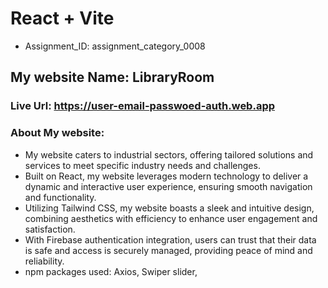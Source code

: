 # React + Vite

* Assignment_ID: assignment_category_0008

## My website Name: LibraryRoom

###  Live Url: https://user-email-passwoed-auth.web.app

### About My website:
- My website caters to industrial sectors, offering tailored solutions and services to meet specific industry needs and challenges.
- Built on React, my website leverages modern technology to deliver a dynamic and interactive user experience, ensuring smooth navigation and functionality.
-  Utilizing Tailwind CSS, my website boasts a sleek and intuitive design, combining aesthetics with efficiency to enhance user engagement and satisfaction.
- With Firebase authentication integration, users can trust that their data is safe and access is securely managed, providing peace of mind and reliability.
- npm packages used: Axios, Swiper slider,
